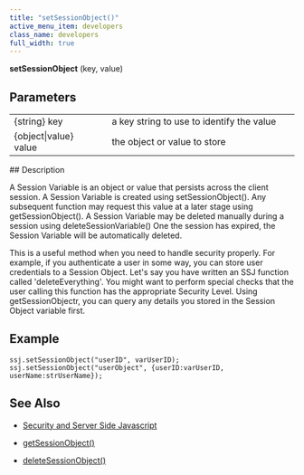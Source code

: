 ```yaml
---
title: "setSessionObject()"
active_menu_item: developers
class_name: developers
full_width: true
---
```



**setSessionObject** (key, value)

## Parameters

<table>
<tr>
<td width="165">
{string} key

</td>
<td width="27">
</td>
<td width="688">
a key string to use to identify the value

</td>
</tr>
<tr>
<td width="165">
{object|value} value

</td>
<td width="27">
</td>
<td width="688">
the object or value to store

</td>
</tr>
</table>
## Description

A Session Variable is an object or value that persists across the client session. A Session Variable is created using setSessionObject(). Any subsequent function may request this value at a later stage using getSessionObject(). A Session Variable may be deleted manually during a session using deleteSessionVariable() One the session has expired, the Session Variable will be automatically deleted.

This is a useful method when you need to handle security properly. For example, if you authenticate a user in some way, you can store user credentials to a Session Object. Let's say you have written an SSJ function called 'deleteEverything'. You might want to perform special checks that the user calling this function has the appropriate Security Level. Using getSessionObjectr, you can query any details you stored in the Session Object variable first.

## Example

    ssj.setSessionObject("userID", varUserID);
    ssj.setSessionObject("userObject", {userID:varUserID, userName:strUserName});
   

## See Also

 - [Security and Server Side Javascript](/developers/user-guide/scripting-apis/server-side-scripting-overview/writing-secure-code)

 - [getSessionObject()](/developers/user-guide/scripting-apis/server-side-api/ssj-object/security/getsessionobject)

 - [deleteSessionObject()](/developers/user-guide/scripting-apis/server-side-api/ssj-object/security/deletesessionobject)

